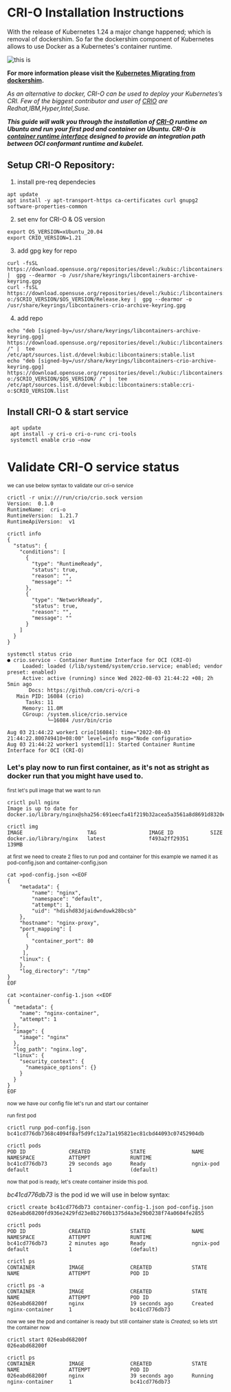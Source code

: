 # CRI-O Installation Instructions
With the release of Kubernetes 1.24 a major change happened; which is removal of dockershim. So far the dockershim component of Kubernetes allows to use Docker as a Kubernetes's container runtime.

![this is ](https://d33wubrfki0l68.cloudfront.net/6b4290afef76cad8a084292cd1b5e468e31c9bb3/c26ce/images/blog/2018-05-24-kubernetes-containerd-integration-goes-ga/cri-containerd.png)

 **For more information please visit the [Kubernetes Migrating from dockershim](https://kubernetes.io/docs/tasks/administer-cluster/migrating-from-dockershim/check-if-dockershim-removal-affects-you/).**

*As an alternative to docker, CRI-O can be used to deploy your Kubernetes’s CRI. Few of the biggest contributor and user of [CRIO](https://cri-o.io) are Redhat,IBM,Hyper,Intel,Suse.*

***This guide will walk you through the installation of [CRI-O](https://github.com/cri-o/cri-o) runtime on Ubuntu and run your first pod and container on Ubuntu. CRI-O is [container runtime interface](https://github.com/kubernetes/community/blob/master/contributors/design-proposals/node/container-runtime-interface-v1.md) designed to provide an integration path between OCI conformant runtime and kubelet.***

## Setup CRI-O Repository:
1. install pre-req dependecies 
```
apt update
apt install -y apt-transport-https ca-certificates curl gnupg2 software-properties-common
```
2. set env for CRI-O & OS version
``` 
export OS_VERSION=xUbuntu_20.04
export CRIO_VERSION=1.21
```
3. add gpg key for repo
```
curl -fsSL https://download.opensuse.org/repositories/devel:/kubic:/libcontainers:/stable/$OS_VERSION/Release.key |  gpg --dearmor -o /usr/share/keyrings/libcontainers-archive-keyring.gpg
curl -fsSL https://download.opensuse.org/repositories/devel:/kubic:/libcontainers:/stable:/cri-o:/$CRIO_VERSION/$OS_VERSION/Release.key |  gpg --dearmor -o /usr/share/keyrings/libcontainers-crio-archive-keyring.gpg
```
4. add repo 
```
echo "deb [signed-by=/usr/share/keyrings/libcontainers-archive-keyring.gpg] https://download.opensuse.org/repositories/devel:/kubic:/libcontainers:/stable/$OS_VERSION/ /" |  tee /etc/apt/sources.list.d/devel:kubic:libcontainers:stable.list
echo "deb [signed-by=/usr/share/keyrings/libcontainers-crio-archive-keyring.gpg] https://download.opensuse.org/repositories/devel:/kubic:/libcontainers:/stable:/cri-o:/$CRIO_VERSION/$OS_VERSION/ /" |  tee /etc/apt/sources.list.d/devel:kubic:libcontainers:stable:cri-o:$CRIO_VERSION.list
```
## Install CRI-O & start service
```
 apt update
 apt install -y cri-o cri-o-runc cri-tools
 systemctl enable crio —now
```
# Validate CRI-O service status
<sub>we can use below syntax to validate our cri-o service</sub>
```
crictl -r unix:///run/crio/crio.sock version
Version:  0.1.0
RuntimeName:  cri-o
RuntimeVersion:  1.21.7
RuntimeApiVersion:  v1

crictl info
{
  "status": {
    "conditions": [
      {
        "type": "RuntimeReady",
        "status": true,
        "reason": "",
        "message": ""
      },
      {
        "type": "NetworkReady",
        "status": true,
        "reason": "",
        "message": ""
      }
    ]
  }
}

systemctl status crio
● crio.service - Container Runtime Interface for OCI (CRI-O)
     Loaded: loaded (/lib/systemd/system/crio.service; enabled; vendor preset: enabled)
     Active: active (running) since Wed 2022-08-03 21:44:22 +08; 2h 5min ago
       Docs: https://github.com/cri-o/cri-o
   Main PID: 16084 (crio)
      Tasks: 11
     Memory: 11.0M
     CGroup: /system.slice/crio.service
             └─16084 /usr/bin/crio

Aug 03 21:44:22 worker1 crio[16084]: time="2022-08-03 21:44:22.800749410+08:00" level=info msg="Node configuratio>
Aug 03 21:44:22 worker1 systemd[1]: Started Container Runtime Interface for OCI (CRI-O)
```
### Let's play now to run first container, as it's not as stright as docker run that you might have used to. 
<sub> first let's pull image that we want to run</sub>
```
crictl pull nginx
Image is up to date for docker.io/library/nginx@sha256:691eecfa41f219b32acea5a3561a8d8691d8320e5a00e1cb4574de5827e077a7

crictl img
IMAGE                     TAG                 IMAGE ID            SIZE
docker.io/library/nginx   latest              f493a2ff29351       139MB

```
<sub>at first we need to create 2 files to run pod and container for this example we named it as pod-config.json and container-config.json</sub>
```
cat >pod-config.json <<EOF 
{
    "metadata": {
        "name": "nginx",
        "namespace": "default",
        "attempt": 1,
        "uid": "hdishd83djaidwnduwk28bcsb"
    },
    "hostname": "nginx-proxy",
    "port_mapping": [
      {
        "container_port": 80
      }
     ],
    "linux": {
    },
    "log_directory": "/tmp"
}
EOF

cat >container-config-1.json <<EOF
{
  "metadata": {
    "name": "nginx-container",
    "attempt": 1
  },
  "image": {
    "image": "nginx"
  },
  "log_path": "nginx.log",
  "linux": {
    "security_context": {
      "namespace_options": {}
    }
  }
}
EOF

```
<sub>now we have our config file let's run and start our container</sub>

<sup> run first pod</sup>
```
crictl runp pod-config.json
bc41cd776db7368c4094f8af5d9fc12a71a195821ec81cbd44093c07452904db

crictl pods
POD ID              CREATED             STATE               NAME                NAMESPACE           ATTEMPT             RUNTIME
bc41cd776db73       29 seconds ago      Ready               ngnix-pod           default             1                   (default)
```
<sup>now that pod is ready, let's create container inside this pod.</sup>

*bc41cd776db73* is the pod id we will use in below syntax:

```
crictl create bc41cd776db73 container-config-1.json pod-config.json
026eabd68200fd936e2429fd23e8b2760b1375d4a3e29b0238f74a0604fe2855

crictl pods
POD ID              CREATED             STATE               NAME                NAMESPACE           ATTEMPT             RUNTIME
bc41cd776db73       2 minutes ago       Ready               ngnix-pod           default             1                   (default)

crictl ps
CONTAINER           IMAGE               CREATED             STATE               NAME                ATTEMPT             POD ID

crictl ps -a
CONTAINER           IMAGE               CREATED             STATE               NAME                ATTEMPT             POD ID
026eabd68200f       nginx               19 seconds ago      Created             nginx-container     1                   bc41cd776db73
```

<sup>now we see the pod and container is ready but still container state is  *Created*; so lets strt the container now</sup>

```
crictl start 026eabd68200f
026eabd68200f

crictl ps
CONTAINER           IMAGE               CREATED             STATE               NAME                ATTEMPT             POD ID
026eabd68200f       nginx               39 seconds ago      Running             nginx-container     1                   bc41cd776db73
```

